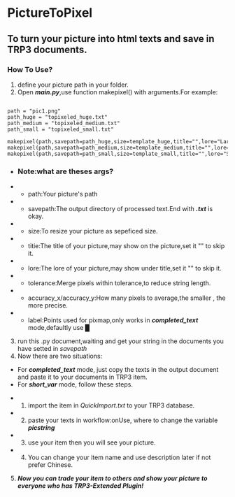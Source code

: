 # PictureToPixel
## To turn your picture into html texts and save in TRP3 documents.
### How To Use?
1. define your picture path in your folder.
2. Open ***main.py***,use function makepixel() with arguments.For example:
```

path = "pic1.png"
path_huge = "topixeled_huge.txt"
path_medium = "topixeled_medium.txt"
path_small = "topixeled_small.txt"

makepixel(path,savepath=path_huge,size=template_huge,title="",lore="LargeSize",tolerance=4,accuracy_y=8,accuracy_x=8,mode=completed_text)
makepixel(path,savepath=path_medium,size=template_medium,title="",lore="MediumSize",tolerance=4)
makepixel(path,savepath=path_small,size=template_small,title="",lore="SmallSize",tolerance=4)
```
- ### Note:what are theses args?
- - path:Your picture's path
- - savepath:The output directory of processed text.End with ***.txt*** is okay.
- - size:To resize your picture as sepeficed size.
- - titie:The title of your picture,may show on the picture,set it "" to skip it.
- - lore:The lore of your picture,may show under title,set it "" to skip it.
- - tolerance:Merge pixels within tolerance,to reduce string length.
- - accuracy_x/accuracy_y:How many pixels to average,the smaller , the more precise.
- - label:Points used for pixmap,only works in ***completed_text*** mode,defaultly use ***█***
3. run this .py document,waiting and get your string in the documents you have setted in *savepath*
4. Now there are two situations:
* For ***completed_text*** mode, just copy the texts in the output document and paste it to your documents in TRP3 item.
* For ***short_var*** mode, follow these steps.
- 1. import the item in *QuickImport.txt* to your TRP3 database.
- 2. paste your texts in workflow:onUse, where to change the variable ***picstring***
- 3. use your item then you will see your picture.
- 4. You can change your item name and use description later if not prefer Chinese.
5. ***Now you can trade your item to others and show your picture to everyone who has TRP3-Extended Plugin!***